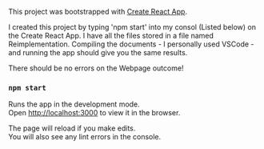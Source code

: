 This project was bootstrapped with [Create React App](https://github.com/facebook/create-react-app).

I created this project by typing 'npm start' into my consol (Listed below) on the Create React App.  I have all the files stored in a file named Reimplementation.  Compiling the documents - I personally used VSCode - and running the app should give you the same results. 

There should be no errors on the Webpage outcome!

### `npm start`

Runs the app in the development mode.<br />
Open [http://localhost:3000](http://localhost:3000) to view it in the browser.

The page will reload if you make edits.<br />
You will also see any lint errors in the console.
